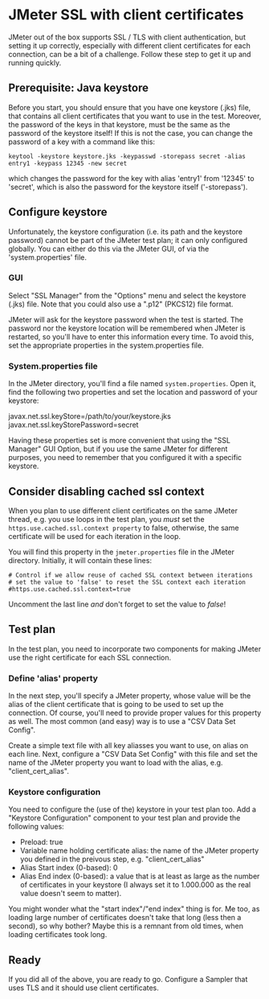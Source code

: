 # JMeter SSL with client certificates

JMeter out of the box supports SSL / TLS with client authentication, but setting it up correctly, especially with different client certificates for each connection, can be a bit of a challenge. Follow these step to get it up and running quickly.

## Prerequisite: Java keystore

Before you start, you should ensure that you have one keystore (.jks) file, that contains all client certificates that you want to use in the test. Moreover, the password of the keys in that keystore, must be the same as the password of the keystore itself! If this is not the case, you can change the password of a key with a command like this:

    keytool -keystore keystore.jks -keypasswd -storepass secret -alias entry1 -keypass 12345 -new secret

which changes the password for the key with alias 'entry1' from '12345' to 'secret', which is also the password for the keystore itself ('-storepass').

## Configure keystore

Unfortunately, the keystore configuration (i.e. its path and the keystore password) cannot be part of the JMeter test plan; it can only configured globally. You can either do this via the JMeter GUI, of via the 'system.properties' file.

### GUI

Select "SSL Manager" from the "Options" menu and select the keystore (.jks) file. Note that you could also use a ".p12" (PKCS12) file format. 

JMeter will ask for the keystore password when the test is started. The password nor the keystore location will be remembered when JMeter is restarted, so you'll have to enter this information every time. To avoid this, set the appropriate properties in the system.properties file.

### System.properties file

In the JMeter <bin> directory, you'll find a file named `system.properties`. Open it, find the following two properties and set the location and password of your keystore:

   javax.net.ssl.keyStore=/path/to/your/keystore.jks
   javax.net.ssl.keyStorePassword=secret

Having these properties set is more convenient that using the "SSL Manager" GUI Option, but if you use the same JMeter for different purposes, you need to remember that you configured it with a specific keystore.

## Consider disabling cached ssl context

When you plan to use different client certificates on the same JMeter thread, e.g. you use loops in the test plan, you _must_ set the `https.use.cached.ssl.context property` to false, otherwise, the same certificate will be used for each iteration in the loop.

You will find this property in the `jmeter.properties` file in the JMeter <bin> directory. Initially, it will contain these lines:

    # Control if we allow reuse of cached SSL context between iterations
    # set the value to 'false' to reset the SSL context each iteration
    #https.use.cached.ssl.context=true

Uncomment the last line *and* don't forget to set the value to *false*!

## Test plan

In the test plan, you need to incorporate two components for making JMeter use the right certificate for each SSL connection.

### Define 'alias' property

In the next step, you'll specify a JMeter property, whose value will be the alias of the client certificate that is going to be used to set up the connection. Of course, you'll need to provide proper values for this property as well. The most common (and easy) way is to use a "CSV Data Set Config". 

Create a simple text file with all key aliasses you want to use, on alias on each line. Next, configure a "CSV Data Set Config" with this file and set the name of the JMeter property you want to load with the alias, e.g. "client_cert_alias".

### Keystore configuration

You need to configure the (use of the) keystore in your test plan too. Add a "Keystore Configuration" component to your test plan and provide the following values:

* Preload: true
* Variable name holding certificate alias: the name of the JMeter property you defined in the preivous step, e.g. "client_cert_alias"
* Alias Start index (0-based): 0
* Alias End index (0-based): a value that is at least as large as the number of certificates in your keystore (I always set it to 1.000.000 as the real value doesn't seem to matter).

You might wonder what the "start index"/"end index" thing is for. Me too, as loading large number of certificates doesn't take that long (less then a second), so why bother? Maybe this is a remnant from old times, when loading certificates took long.

## Ready

If you did all of the above, you are ready to go. Configure a Sampler that uses TLS and it should use client certificates.
